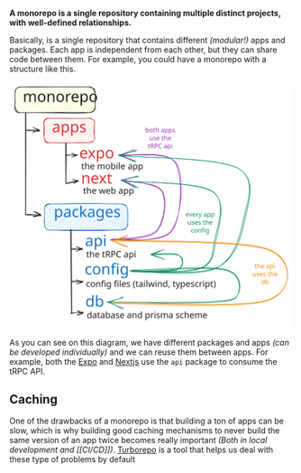 **A monorepo is a single repository containing multiple distinct projects, with well-defined relationships.**

Basically, is a single repository that contains different *(modular!)* apps and packages. Each app is independent from each other, but they can share code between them. For example, you could have a monorepo with a structure like this.

![monorepo_example_1.excalidraw](../../Excalidraw/monorepo_example_1.excalidraw.svg)

As you can see on this diagram, we have different packages and apps *(can be developed individually)* and we can reuse them between apps. For example, both the [Expo](Expo) and [Nextjs](Nextjs.md) use the `api` package to consume the tRPC API.

## Caching

One of the drawbacks of a monorepo is that building a ton of apps can be slow, which is why building good caching mechanisms to never build the same version of an app twice becomes really important *(Both in local development and [[CI/CD]])*. [Turborepo](Turborepo.md) is a tool that helps us deal with these type of problems by default

